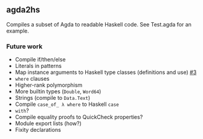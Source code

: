 ## agda2hs

Compiles a subset of Agda to readable Haskell code. See Test.agda for an example.

### Future work

- Compile if/then/else
- Literals in patterns
- Map instance arguments to Haskell type classes (definitions and use) [#3](https://github.com/agda/agda2hs/pull/3)
- `where` clauses
- Higher-rank polymorphism
- More builtin types (`Double`, `Word64`)
- Strings (compile to `Data.Text`)
- Compile `case_of_ λ where` to Haskell `case`
- `with`?
- Compile equality proofs to QuickCheck properties?
- Module export lists (how?)
- Fixity declarations
